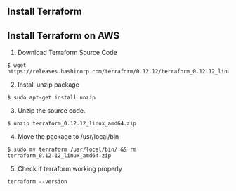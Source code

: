 ## Install Terraform 

## Install Terraform on AWS

1. Download Terraform Source Code
```
$ wget https://releases.hashicorp.com/terraform/0.12.12/terraform_0.12.12_linux_amd64.zip
```

2. Install unzip package
```
$ sudo apt-get install unzip
```

3. Unzip the source code.

```
$ unzip terraform_0.12.12_linux_amd64.zip
```

4. Move the package to /usr/local/bin

```
$ sudo mv terraform /usr/local/bin/ && rm terraform_0.12.12_linux_amd64.zip
```

5. Check if terraform working properly

```
terraform --version
```

